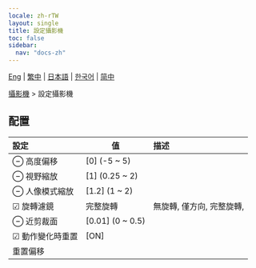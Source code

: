 ```yaml
---
locale: zh-rTW
layout: single
title: 設定攝影機
toc: false
sidebar:
  nav: "docs-zh"
---
```

[Eng](/dancexr/menu/2025.5/scene/config_camera) | [繁中](/tw/dancexr/menu/2025.5/scene/config_camera) | [日本語](/jp/dancexr/menu/2025.5/scene/config_camera) | [한국어](/kr/dancexr/menu/2025.5/scene/config_camera) | [简中](/zh/dancexr/menu/2025.5/scene/config_camera)

[攝影機](../menu#攝影機) > 設定攝影機

## 配置

| 設定 | 值 | 描述 |
| :--- | --- | :--- |
| ⊖ 高度偏移 | [0] (-5 ~ 5) | 
| ⊖ 視野縮放 | [1] (0.25 ~ 2) | 
| ⊖ 人像模式縮放 | [1.2] (1 ~ 2) | 
| ☑ 旋轉濾鏡 | 完整旋轉 | 無旋轉, 僅方向, 完整旋轉, 
| ⊖ 近剪裁面 | [0.01] (0 ~ 0.5) | 
| ☑ 動作變化時重置 | [ON] | 
|  重置偏移 || 

